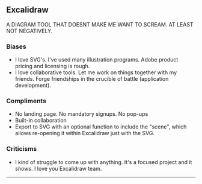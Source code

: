 ## Excalidraw
A DIAGRAM TOOL THAT DOESNT MAKE ME WANT TO SCREAM. AT LEAST NOT NEGATIVELY.

### Biases
- I love SVG's. I've used many illustration programs. Adobe product pricing and licensing is rough.
- I love collaborative tools. Let me work on things together with my friends. Forge friendships in the crucible of battle (application development).

### Compliments
- No landing page. No mandatory signups. No pop-ups
- Built-in collaboration
- Export to SVG with an optional function to include the "scene", which allows re-opening it within Excalidraw just with the SVG.

### Criticisms
- I kind of struggle to come up with anything. It's a focused project and it *shows*. I love you Excalidraw team.

---